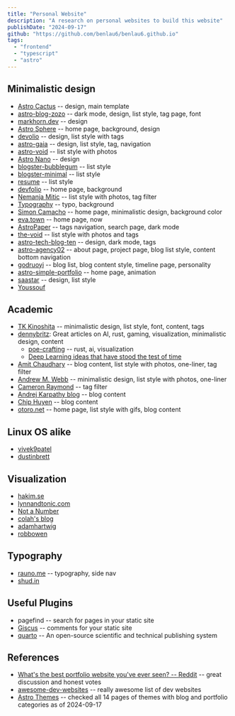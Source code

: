 ```yaml
---
title: "Personal Website"
description: "A research on personal websites to build this website"
publishDate: "2024-09-17"
github: "https://github.com/benlau6/benlau6.github.io"
tags:
  - "frontend"
  - "typescript"
  - "astro"
---
```


## Minimalistic design

- [Astro Cactus](https://astro-theme-cactus.netlify.app/) -- design, main template
- [astro-blog-zozo](https://astro-blog-zozo.pages.dev/) -- dark mode, design, list style, tag page, font
- [markhorn.dev](https://markhorn.dev/) -- design
- [Astro Sphere](https://astro-sphere-demo.vercel.app/) -- home page, background, design
- [devolio](https://devolio.devaradise.com/) -- design, list style with tags
- [astro-gaia](https://astro-gaia.netlify.app/) -- design, list style, tag, navigation
- [astro-void](https://astro-void.netlify.app/) -- list style with photos
- [Astro Nano](https://astro-nano-demo.vercel.app/) -- design
- [blogster-bubblegum](https://blogster-bubblegum.netlify.app/blog/) -- list style
- [blogster-minimal](https://blogster-minimal.netlify.app/blog/) -- list style
- [resume](https://astro-theme-resume.vercel.app/blog) -- list style
- [devfolio](https://devfolio-blog-starter.vercel.app/) -- home page, background
- [Nemanja Mitic](https://nemanjamitic.com/blog/) -- list style with photos, tag filter
- [Typography](https://astro-theme-typography.vercel.app/) -- typo, background
- [Simon Camacho](https://simoncamacho.com/) -- home page, minimalistic design, background color
- [eva.town](https://eva.town/) -- home page, now
- [AstroPaper](https://astro-paper.pages.dev/) -- tags navigation, search page, dark mode
- [the-void](https://the-void.cosmicthemes.com/) -- list style with photos and tags
- [astro-tech-blog-ten](https://astro-tech-blog-ten.vercel.app/) -- design, dark mode, tags
- [astro-agency02](https://astro-agency02.vercel.app/about) -- about page, project page, blog list style, content bottom navigation
- [godruoyi](https://godruoyi.com/) -- blog list, blog content style, timeline page, personality
- [astro-simple-portfolio](https://astro-simple-portfolio.vercel.app/) -- home page, animation
- [saastar](https://saastar.netlify.app/#use-cases) -- design, list style
- [Youssouf](https://elazizi.com/posts/add-comments-section-to-your-astro-blog/)


## Academic

- [TK Kinoshita](https://www.iamtk.co/) -- minimalistic design, list style, font, content, tags
- [dennybritz](https://dennybritz.com/): Great articles on AI, rust, gaming, visualization, minimalistic design, content
  - [poe-crafting](https://dennybritz.com/posts/poe-crafting/) -- rust, ai, visualization
  - [Deep Learning ideas that have stood the test of time](https://dennybritz.com/posts/deep-learning-ideas-that-stood-the-test-of-time/)
- [Amit Chaudhary](https://amitness.com/) -- blog content, list style with photos, one-liner, tag filter
- [Andrew M. Webb](http://www.awebb.info/) -- minimalistic design, list style with photos, one-liner
- [Cameron Raymond](https://cameronraymond.me/) -- tag filter
- [Andrej Karpathy blog](http://karpathy.github.io/) -- blog content
- [Chip Huyen](https://huyenchip.com/) -- blog content
- [otoro.net](https://otoro.net/ml/) -- home page, list style with gifs, blog content

## Linux OS alike

- [vivek9patel](https://vivek9patel.github.io/)
- [dustinbrett](https://dustinbrett.com/)

## Visualization

- [hakim.se](https://hakim.se/)
- [lynnandtonic.com](https://lynnandtonic.com/)
- [Not a Number](https://www.nan.fyi/)
- [colah's blog](https://colah.github.io/)
- [adamhartwig](https://www.adamhartwig.co.uk/work-and-play)
- [robbowen](https://robbowen.digital/)

## Typography

- [rauno.me](https://rauno.me/craft/interaction-design#spatial-consistency) -- typography, side nav
- [shud.in](https://shud.in/)

## Useful Plugins

- pagefind -- search for pages in your static site
- [Giscus](https://elazizi.com/posts/add-comments-section-to-your-astro-blog/) -- comments for your static site
- [quarto](https://quarto.org/) -- An open-source scientific and technical publishing system

## References

- [What's the best portfolio website you've ever seen? -- Reddit](https://www.reddit.com/r/webdev/comments/112r7m5/whats_the_best_portfolio_website_youve_ever_seen/) -- great discussion and honest votes
- [awesome-dev-websites](https://github.com/amitozdeol/awesome-dev-websites) -- really awesome list of dev websites
- [Astro Themes](https://astro.build/themes/?search=&categories%5B%5D=blog&categories%5B%5D=portfolio) -- checked all 14 pages of themes with blog and portfolio categories as of 2024-09-17

